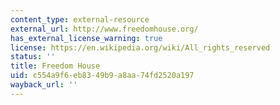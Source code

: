 ```yaml
---
content_type: external-resource
external_url: http://www.freedomhouse.org/
has_external_license_warning: true
license: https://en.wikipedia.org/wiki/All_rights_reserved
status: ''
title: Freedom House
uid: c554a9f6-eb83-49b9-a8aa-74fd2520a197
wayback_url: ''
---
```

